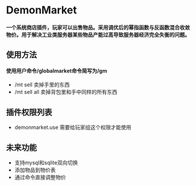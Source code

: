# DemonMarket
#### 一个系统商店插件，玩家可以出售物品。采用调优后的幂指函数与反函数混合收敛物价。用于解决工业类服务器某些物品产能过高导致服务器经济完全失衡的问题。
## 使用方法
#### 使用用户命令/globalmarket命令简写为/gm
+ /mt sell 卖掉手里的东西
+ /mt sell all 卖掉背包里和手中同样的所有东西
## 插件权限列表
+ demonmarket.use 需要给玩家组这个权限才能使用
## 未来功能
+ 支持mysql和sqlite双向切换
+ 添加物品到物价表
+ 通过命令直接调整物价